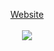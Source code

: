 <p align="center">
  <a href="https://dergoogler.github.io">Website</a>
  <br>
  <br>
  <img src="https://github-readme-stats.vercel.app/api/top-langs/?username=dergoogler&langs_count=8" />

</p>
